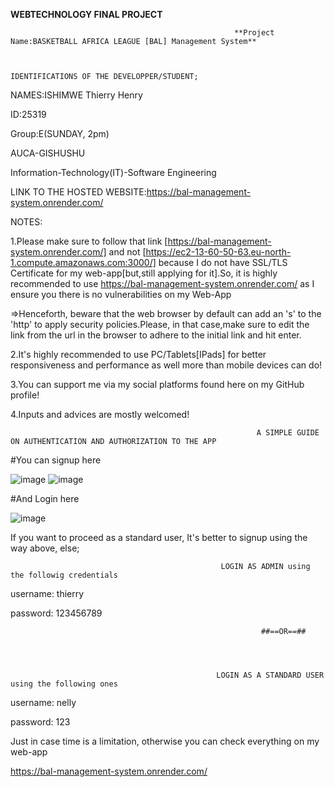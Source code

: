 **WEBTECHNOLOGY FINAL PROJECT**

                                                      **Project Name:BASKETBALL AFRICA LEAGUE [BAL] Management System**


                                                                IDENTIFICATIONS OF THE DEVELOPPER/STUDENT;



NAMES:ISHIMWE Thierry Henry

ID:25319

Group:E(SUNDAY, 2pm)

AUCA-GISHUSHU

Information-Technology(IT)-Software Engineering



LINK TO THE HOSTED WEBSITE:https://bal-management-system.onrender.com/


NOTES:

1.Please make sure to follow that link [https://bal-management-system.onrender.com/] and not [https://ec2-13-60-50-63.eu-north-1.compute.amazonaws.com:3000/] because I do not have SSL/TLS Certificate for my web-app[but,still applying for it].So, it is highly recommended to use https://bal-management-system.onrender.com/ as I ensure you there is no vulnerabilities on my Web-App

=>Henceforth, beware that the web browser by default can add an 's' to the 'http' to apply security policies.Please, in that case,make sure to edit the link from the url in the browser to adhere to the initial link and hit enter.

2.It's highly recommended to use PC/Tablets[IPads] for better responsiveness and performance as well more than mobile devices can do!

3.You can support me via my social platforms found here on my GitHub profile!

4.Inputs and advices are mostly welcomed!



                                                           A SIMPLE GUIDE ON AUTHENTICATION AND AUTHORIZATION TO THE APP

#You can signup here

![image](https://github.com/user-attachments/assets/ec1c2982-24bc-4c35-95d1-c31399a58c99)
![image](https://github.com/user-attachments/assets/e0cd171c-3f0d-410c-ae42-edcd5227a998)

#And Login here

![image](https://github.com/user-attachments/assets/c29416b6-016f-41eb-af0b-848cbcf60d4e)

If you want to proceed as a standard user, It's better to signup using the way above, else;


                                                   LOGIN AS ADMIN using the followig credentials

username: thierry

password: 123456789



                                                            ##==OR==##




                                                  LOGIN AS A STANDARD USER using the following ones

username: nelly

password: 123



Just in case time is a limitation, otherwise you can check everything on my web-app

https://bal-management-system.onrender.com/
